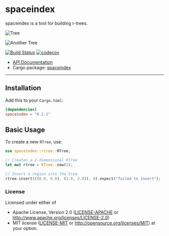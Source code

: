 # spaceindex

spaceindex is a tool for building r-trees.

![Tree](https://user-images.githubusercontent.com/266585/74727907-fa3b0c80-5295-11ea-9e96-7bd1545bbfcb.png)

![Another Tree](https://user-images.githubusercontent.com/266585/74735021-f2826480-52a3-11ea-8c6c-5de316ff2297.png)

[![Build Status](https://travis-ci.org/dcchut/spaceindex.svg?branch=master)](https://travis-ci.org/dcchut/spaceindex)
[![codecov](https://codecov.io/gh/dcchut/spaceindex/branch/master/graph/badge.svg)](https://codecov.io/gh/dcchut/spaceindex)


* [API Documentation](https://docs.rs/spaceindex/)
* Cargo package: [spaceindex](https://crates.io/crates/spaceindex)

---
## Installation

Add this to your `Cargo.toml`:

```toml
[dependencies]
spaceindex = "0.2.1"
```

## Basic Usage

To create a new `RTree`, use:

```rust
use spaceindex::rtree::RTree;

// Creates a 2-dimensional RTree
let mut rtree = RTree::new(2);

// Insert a region into the tree
rtree.insert(((0.0, 0.0), (3.0, 3.0)), 0).expect("failed to insert");
```

### License
Licensed under either of
 * Apache License, Version 2.0
   ([LICENSE-APACHE](LICENSE-APACHE) or http://www.apache.org/licenses/LICENSE-2.0)
 * MIT license
   ([LICENSE-MIT](LICENSE-MIT) or http://opensource.org/licenses/MIT)
at your option.
